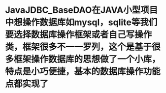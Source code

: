 # JavaJDBC_BaseDAO在JAVA小型项目中想操作数据库如mysql，sqlite等我们要选择数据库操作框架或者自己写操作类，框架很多不一一罗列，这个是基于很多框架操作数据库的思想做了一个小库，特点是小巧便捷，基本的数据库操作功能点都实现了
